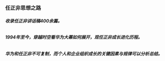 ### 任正非思想之路

###### **收录任正非讲话稿400余篇。**

###### **1994年至今，穿越时空看华为大幕如何展开，观任正非成长进化历程。**

###### **华为和任正非不可复制，而个人和企业组织成长的关键因素与规律可以分析总结。**



